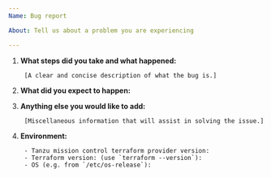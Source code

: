 ```yaml
---
Name: Bug report

About: Tell us about a problem you are experiencing

---
```


1. **What steps did you take and what happened:**

        [A clear and concise description of what the bug is.]


2. **What did you expect to happen:**


3. **Anything else you would like to add:**

        [Miscellaneous information that will assist in solving the issue.]


4. **Environment:**

        - Tanzu mission control terraform provider version:
        - Terraform version: (use `terraform --version`):
        - OS (e.g. from `/etc/os-release`):
